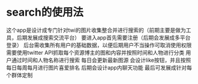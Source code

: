 # search的使用法
这个app是设计成专门针对twi的图片收集整合并进行搜索的（前期主要是做为工具，后期发展成搜索交流平台）
要进入app首先需要注册（后期会发展成多平台登录）
后台需收集所有用户的基础数据，以便后期用户不当操作可取消使用权限
需要使用twitter API抓取每个资源博主的图和内容并按照时间和人物进行分类
用户通过时间和人物名称进行搜索
每日会更新最新图源
会设计like按钮，并且按照每日每周每月进行图片喜爱排名
后期会设计app内聊天功能
最后可发展成针对每个群体定制
